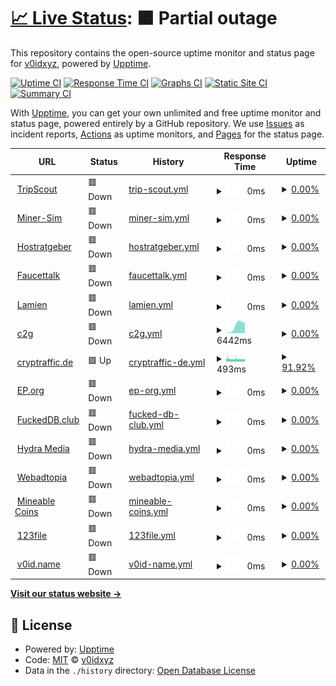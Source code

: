 # [📈 Live Status](https://v0idxyz.github.io/uptime-status): <!--live status--> **🟧 Partial outage**

This repository contains the open-source uptime monitor and status page for [v0idxyz](https://v0idxyz.github.io/uptime-status), powered by [Upptime](https://github.com/upptime/upptime).

[![Uptime CI](https://github.com/v0idxyz/uptime-status/workflows/Uptime%20CI/badge.svg)](https://github.com/v0idxyz/uptime-status/actions?query=workflow%3A%22Uptime+CI%22)
[![Response Time CI](https://github.com/v0idxyz/uptime-status/workflows/Response%20Time%20CI/badge.svg)](https://github.com/v0idxyz/uptime-status/actions?query=workflow%3A%22Response+Time+CI%22)
[![Graphs CI](https://github.com/v0idxyz/uptime-status/workflows/Graphs%20CI/badge.svg)](https://github.com/v0idxyz/uptime-status/actions?query=workflow%3A%22Graphs+CI%22)
[![Static Site CI](https://github.com/v0idxyz/uptime-status/workflows/Static%20Site%20CI/badge.svg)](https://github.com/v0idxyz/uptime-status/actions?query=workflow%3A%22Static+Site+CI%22)
[![Summary CI](https://github.com/v0idxyz/uptime-status/workflows/Summary%20CI/badge.svg)](https://github.com/v0idxyz/uptime-status/actions?query=workflow%3A%22Summary+CI%22)

With [Upptime](https://upptime.js.org), you can get your own unlimited and free uptime monitor and status page, powered entirely by a GitHub repository. We use [Issues](https://github.com/v0idxyz/uptime-status/issues) as incident reports, [Actions](https://github.com/v0idxyz/uptime-status/actions) as uptime monitors, and [Pages](https://v0idxyz.github.io/uptime-status) for the status page.

<!--start: status pages-->
<!-- This summary is generated by Upptime (https://github.com/upptime/upptime) -->
<!-- Do not edit this manually, your changes will be overwritten -->
<!-- prettier-ignore -->
| URL | Status | History | Response Time | Uptime |
| --- | ------ | ------- | ------------- | ------ |
| <img alt="" src="https://icons.duckduckgo.com/ip3/www.tripscout.at.ico" height="13"> [TripScout](https://www.tripscout.at) | 🟥 Down | [trip-scout.yml](https://github.com/v0idxyz/uptime-status/commits/HEAD/history/trip-scout.yml) | <details><summary><img alt="Response time graph" src="./graphs/trip-scout/response-time-week.png" height="20"> 0ms</summary><br><a href="https://v0idxyz.github.io/uptime-status/history/trip-scout"><img alt="Response time 876" src="https://img.shields.io/endpoint?url=https%3A%2F%2Fraw.githubusercontent.com%2Fv0idxyz%2Fuptime-status%2FHEAD%2Fapi%2Ftrip-scout%2Fresponse-time.json"></a><br><a href="https://v0idxyz.github.io/uptime-status/history/trip-scout"><img alt="24-hour response time 0" src="https://img.shields.io/endpoint?url=https%3A%2F%2Fraw.githubusercontent.com%2Fv0idxyz%2Fuptime-status%2FHEAD%2Fapi%2Ftrip-scout%2Fresponse-time-day.json"></a><br><a href="https://v0idxyz.github.io/uptime-status/history/trip-scout"><img alt="7-day response time 0" src="https://img.shields.io/endpoint?url=https%3A%2F%2Fraw.githubusercontent.com%2Fv0idxyz%2Fuptime-status%2FHEAD%2Fapi%2Ftrip-scout%2Fresponse-time-week.json"></a><br><a href="https://v0idxyz.github.io/uptime-status/history/trip-scout"><img alt="30-day response time 0" src="https://img.shields.io/endpoint?url=https%3A%2F%2Fraw.githubusercontent.com%2Fv0idxyz%2Fuptime-status%2FHEAD%2Fapi%2Ftrip-scout%2Fresponse-time-month.json"></a><br><a href="https://v0idxyz.github.io/uptime-status/history/trip-scout"><img alt="1-year response time 0" src="https://img.shields.io/endpoint?url=https%3A%2F%2Fraw.githubusercontent.com%2Fv0idxyz%2Fuptime-status%2FHEAD%2Fapi%2Ftrip-scout%2Fresponse-time-year.json"></a></details> | <details><summary><a href="https://v0idxyz.github.io/uptime-status/history/trip-scout">0.00%</a></summary><a href="https://v0idxyz.github.io/uptime-status/history/trip-scout"><img alt="All-time uptime 39.30%" src="https://img.shields.io/endpoint?url=https%3A%2F%2Fraw.githubusercontent.com%2Fv0idxyz%2Fuptime-status%2FHEAD%2Fapi%2Ftrip-scout%2Fuptime.json"></a><br><a href="https://v0idxyz.github.io/uptime-status/history/trip-scout"><img alt="24-hour uptime 0.00%" src="https://img.shields.io/endpoint?url=https%3A%2F%2Fraw.githubusercontent.com%2Fv0idxyz%2Fuptime-status%2FHEAD%2Fapi%2Ftrip-scout%2Fuptime-day.json"></a><br><a href="https://v0idxyz.github.io/uptime-status/history/trip-scout"><img alt="7-day uptime 0.00%" src="https://img.shields.io/endpoint?url=https%3A%2F%2Fraw.githubusercontent.com%2Fv0idxyz%2Fuptime-status%2FHEAD%2Fapi%2Ftrip-scout%2Fuptime-week.json"></a><br><a href="https://v0idxyz.github.io/uptime-status/history/trip-scout"><img alt="30-day uptime 0.00%" src="https://img.shields.io/endpoint?url=https%3A%2F%2Fraw.githubusercontent.com%2Fv0idxyz%2Fuptime-status%2FHEAD%2Fapi%2Ftrip-scout%2Fuptime-month.json"></a><br><a href="https://v0idxyz.github.io/uptime-status/history/trip-scout"><img alt="1-year uptime 0.00%" src="https://img.shields.io/endpoint?url=https%3A%2F%2Fraw.githubusercontent.com%2Fv0idxyz%2Fuptime-status%2FHEAD%2Fapi%2Ftrip-scout%2Fuptime-year.json"></a></details>
| <img alt="" src="https://icons.duckduckgo.com/ip3/miner-sim.com.ico" height="13"> [Miner-Sim](https://miner-sim.com) | 🟥 Down | [miner-sim.yml](https://github.com/v0idxyz/uptime-status/commits/HEAD/history/miner-sim.yml) | <details><summary><img alt="Response time graph" src="./graphs/miner-sim/response-time-week.png" height="20"> 0ms</summary><br><a href="https://v0idxyz.github.io/uptime-status/history/miner-sim"><img alt="Response time 100" src="https://img.shields.io/endpoint?url=https%3A%2F%2Fraw.githubusercontent.com%2Fv0idxyz%2Fuptime-status%2FHEAD%2Fapi%2Fminer-sim%2Fresponse-time.json"></a><br><a href="https://v0idxyz.github.io/uptime-status/history/miner-sim"><img alt="24-hour response time 0" src="https://img.shields.io/endpoint?url=https%3A%2F%2Fraw.githubusercontent.com%2Fv0idxyz%2Fuptime-status%2FHEAD%2Fapi%2Fminer-sim%2Fresponse-time-day.json"></a><br><a href="https://v0idxyz.github.io/uptime-status/history/miner-sim"><img alt="7-day response time 0" src="https://img.shields.io/endpoint?url=https%3A%2F%2Fraw.githubusercontent.com%2Fv0idxyz%2Fuptime-status%2FHEAD%2Fapi%2Fminer-sim%2Fresponse-time-week.json"></a><br><a href="https://v0idxyz.github.io/uptime-status/history/miner-sim"><img alt="30-day response time 0" src="https://img.shields.io/endpoint?url=https%3A%2F%2Fraw.githubusercontent.com%2Fv0idxyz%2Fuptime-status%2FHEAD%2Fapi%2Fminer-sim%2Fresponse-time-month.json"></a><br><a href="https://v0idxyz.github.io/uptime-status/history/miner-sim"><img alt="1-year response time 105" src="https://img.shields.io/endpoint?url=https%3A%2F%2Fraw.githubusercontent.com%2Fv0idxyz%2Fuptime-status%2FHEAD%2Fapi%2Fminer-sim%2Fresponse-time-year.json"></a></details> | <details><summary><a href="https://v0idxyz.github.io/uptime-status/history/miner-sim">0.00%</a></summary><a href="https://v0idxyz.github.io/uptime-status/history/miner-sim"><img alt="All-time uptime 19.45%" src="https://img.shields.io/endpoint?url=https%3A%2F%2Fraw.githubusercontent.com%2Fv0idxyz%2Fuptime-status%2FHEAD%2Fapi%2Fminer-sim%2Fuptime.json"></a><br><a href="https://v0idxyz.github.io/uptime-status/history/miner-sim"><img alt="24-hour uptime 0.00%" src="https://img.shields.io/endpoint?url=https%3A%2F%2Fraw.githubusercontent.com%2Fv0idxyz%2Fuptime-status%2FHEAD%2Fapi%2Fminer-sim%2Fuptime-day.json"></a><br><a href="https://v0idxyz.github.io/uptime-status/history/miner-sim"><img alt="7-day uptime 0.00%" src="https://img.shields.io/endpoint?url=https%3A%2F%2Fraw.githubusercontent.com%2Fv0idxyz%2Fuptime-status%2FHEAD%2Fapi%2Fminer-sim%2Fuptime-week.json"></a><br><a href="https://v0idxyz.github.io/uptime-status/history/miner-sim"><img alt="30-day uptime 0.00%" src="https://img.shields.io/endpoint?url=https%3A%2F%2Fraw.githubusercontent.com%2Fv0idxyz%2Fuptime-status%2FHEAD%2Fapi%2Fminer-sim%2Fuptime-month.json"></a><br><a href="https://v0idxyz.github.io/uptime-status/history/miner-sim"><img alt="1-year uptime 0.00%" src="https://img.shields.io/endpoint?url=https%3A%2F%2Fraw.githubusercontent.com%2Fv0idxyz%2Fuptime-status%2FHEAD%2Fapi%2Fminer-sim%2Fuptime-year.json"></a></details>
| <img alt="" src="https://icons.duckduckgo.com/ip3/hostratgeber.de.ico" height="13"> [Hostratgeber](https://hostratgeber.de) | 🟥 Down | [hostratgeber.yml](https://github.com/v0idxyz/uptime-status/commits/HEAD/history/hostratgeber.yml) | <details><summary><img alt="Response time graph" src="./graphs/hostratgeber/response-time-week.png" height="20"> 0ms</summary><br><a href="https://v0idxyz.github.io/uptime-status/history/hostratgeber"><img alt="Response time 951" src="https://img.shields.io/endpoint?url=https%3A%2F%2Fraw.githubusercontent.com%2Fv0idxyz%2Fuptime-status%2FHEAD%2Fapi%2Fhostratgeber%2Fresponse-time.json"></a><br><a href="https://v0idxyz.github.io/uptime-status/history/hostratgeber"><img alt="24-hour response time 0" src="https://img.shields.io/endpoint?url=https%3A%2F%2Fraw.githubusercontent.com%2Fv0idxyz%2Fuptime-status%2FHEAD%2Fapi%2Fhostratgeber%2Fresponse-time-day.json"></a><br><a href="https://v0idxyz.github.io/uptime-status/history/hostratgeber"><img alt="7-day response time 0" src="https://img.shields.io/endpoint?url=https%3A%2F%2Fraw.githubusercontent.com%2Fv0idxyz%2Fuptime-status%2FHEAD%2Fapi%2Fhostratgeber%2Fresponse-time-week.json"></a><br><a href="https://v0idxyz.github.io/uptime-status/history/hostratgeber"><img alt="30-day response time 715" src="https://img.shields.io/endpoint?url=https%3A%2F%2Fraw.githubusercontent.com%2Fv0idxyz%2Fuptime-status%2FHEAD%2Fapi%2Fhostratgeber%2Fresponse-time-month.json"></a><br><a href="https://v0idxyz.github.io/uptime-status/history/hostratgeber"><img alt="1-year response time 911" src="https://img.shields.io/endpoint?url=https%3A%2F%2Fraw.githubusercontent.com%2Fv0idxyz%2Fuptime-status%2FHEAD%2Fapi%2Fhostratgeber%2Fresponse-time-year.json"></a></details> | <details><summary><a href="https://v0idxyz.github.io/uptime-status/history/hostratgeber">0.00%</a></summary><a href="https://v0idxyz.github.io/uptime-status/history/hostratgeber"><img alt="All-time uptime 93.11%" src="https://img.shields.io/endpoint?url=https%3A%2F%2Fraw.githubusercontent.com%2Fv0idxyz%2Fuptime-status%2FHEAD%2Fapi%2Fhostratgeber%2Fuptime.json"></a><br><a href="https://v0idxyz.github.io/uptime-status/history/hostratgeber"><img alt="24-hour uptime 0.00%" src="https://img.shields.io/endpoint?url=https%3A%2F%2Fraw.githubusercontent.com%2Fv0idxyz%2Fuptime-status%2FHEAD%2Fapi%2Fhostratgeber%2Fuptime-day.json"></a><br><a href="https://v0idxyz.github.io/uptime-status/history/hostratgeber"><img alt="7-day uptime 0.00%" src="https://img.shields.io/endpoint?url=https%3A%2F%2Fraw.githubusercontent.com%2Fv0idxyz%2Fuptime-status%2FHEAD%2Fapi%2Fhostratgeber%2Fuptime-week.json"></a><br><a href="https://v0idxyz.github.io/uptime-status/history/hostratgeber"><img alt="30-day uptime 57.35%" src="https://img.shields.io/endpoint?url=https%3A%2F%2Fraw.githubusercontent.com%2Fv0idxyz%2Fuptime-status%2FHEAD%2Fapi%2Fhostratgeber%2Fuptime-month.json"></a><br><a href="https://v0idxyz.github.io/uptime-status/history/hostratgeber"><img alt="1-year uptime 93.31%" src="https://img.shields.io/endpoint?url=https%3A%2F%2Fraw.githubusercontent.com%2Fv0idxyz%2Fuptime-status%2FHEAD%2Fapi%2Fhostratgeber%2Fuptime-year.json"></a></details>
| <img alt="" src="https://icons.duckduckgo.com/ip3/www.faucettalk.com.ico" height="13"> [Faucettalk](https://www.faucettalk.com/) | 🟥 Down | [faucettalk.yml](https://github.com/v0idxyz/uptime-status/commits/HEAD/history/faucettalk.yml) | <details><summary><img alt="Response time graph" src="./graphs/faucettalk/response-time-week.png" height="20"> 0ms</summary><br><a href="https://v0idxyz.github.io/uptime-status/history/faucettalk"><img alt="Response time 2671" src="https://img.shields.io/endpoint?url=https%3A%2F%2Fraw.githubusercontent.com%2Fv0idxyz%2Fuptime-status%2FHEAD%2Fapi%2Ffaucettalk%2Fresponse-time.json"></a><br><a href="https://v0idxyz.github.io/uptime-status/history/faucettalk"><img alt="24-hour response time 0" src="https://img.shields.io/endpoint?url=https%3A%2F%2Fraw.githubusercontent.com%2Fv0idxyz%2Fuptime-status%2FHEAD%2Fapi%2Ffaucettalk%2Fresponse-time-day.json"></a><br><a href="https://v0idxyz.github.io/uptime-status/history/faucettalk"><img alt="7-day response time 0" src="https://img.shields.io/endpoint?url=https%3A%2F%2Fraw.githubusercontent.com%2Fv0idxyz%2Fuptime-status%2FHEAD%2Fapi%2Ffaucettalk%2Fresponse-time-week.json"></a><br><a href="https://v0idxyz.github.io/uptime-status/history/faucettalk"><img alt="30-day response time 0" src="https://img.shields.io/endpoint?url=https%3A%2F%2Fraw.githubusercontent.com%2Fv0idxyz%2Fuptime-status%2FHEAD%2Fapi%2Ffaucettalk%2Fresponse-time-month.json"></a><br><a href="https://v0idxyz.github.io/uptime-status/history/faucettalk"><img alt="1-year response time 0" src="https://img.shields.io/endpoint?url=https%3A%2F%2Fraw.githubusercontent.com%2Fv0idxyz%2Fuptime-status%2FHEAD%2Fapi%2Ffaucettalk%2Fresponse-time-year.json"></a></details> | <details><summary><a href="https://v0idxyz.github.io/uptime-status/history/faucettalk">0.00%</a></summary><a href="https://v0idxyz.github.io/uptime-status/history/faucettalk"><img alt="All-time uptime 36.57%" src="https://img.shields.io/endpoint?url=https%3A%2F%2Fraw.githubusercontent.com%2Fv0idxyz%2Fuptime-status%2FHEAD%2Fapi%2Ffaucettalk%2Fuptime.json"></a><br><a href="https://v0idxyz.github.io/uptime-status/history/faucettalk"><img alt="24-hour uptime 0.00%" src="https://img.shields.io/endpoint?url=https%3A%2F%2Fraw.githubusercontent.com%2Fv0idxyz%2Fuptime-status%2FHEAD%2Fapi%2Ffaucettalk%2Fuptime-day.json"></a><br><a href="https://v0idxyz.github.io/uptime-status/history/faucettalk"><img alt="7-day uptime 0.00%" src="https://img.shields.io/endpoint?url=https%3A%2F%2Fraw.githubusercontent.com%2Fv0idxyz%2Fuptime-status%2FHEAD%2Fapi%2Ffaucettalk%2Fuptime-week.json"></a><br><a href="https://v0idxyz.github.io/uptime-status/history/faucettalk"><img alt="30-day uptime 0.00%" src="https://img.shields.io/endpoint?url=https%3A%2F%2Fraw.githubusercontent.com%2Fv0idxyz%2Fuptime-status%2FHEAD%2Fapi%2Ffaucettalk%2Fuptime-month.json"></a><br><a href="https://v0idxyz.github.io/uptime-status/history/faucettalk"><img alt="1-year uptime 0.00%" src="https://img.shields.io/endpoint?url=https%3A%2F%2Fraw.githubusercontent.com%2Fv0idxyz%2Fuptime-status%2FHEAD%2Fapi%2Ffaucettalk%2Fuptime-year.json"></a></details>
| <img alt="" src="https://icons.duckduckgo.com/ip3/lamien.at.ico" height="13"> [Lamien](https://lamien.at) | 🟥 Down | [lamien.yml](https://github.com/v0idxyz/uptime-status/commits/HEAD/history/lamien.yml) | <details><summary><img alt="Response time graph" src="./graphs/lamien/response-time-week.png" height="20"> 0ms</summary><br><a href="https://v0idxyz.github.io/uptime-status/history/lamien"><img alt="Response time 0" src="https://img.shields.io/endpoint?url=https%3A%2F%2Fraw.githubusercontent.com%2Fv0idxyz%2Fuptime-status%2FHEAD%2Fapi%2Flamien%2Fresponse-time.json"></a><br><a href="https://v0idxyz.github.io/uptime-status/history/lamien"><img alt="24-hour response time 0" src="https://img.shields.io/endpoint?url=https%3A%2F%2Fraw.githubusercontent.com%2Fv0idxyz%2Fuptime-status%2FHEAD%2Fapi%2Flamien%2Fresponse-time-day.json"></a><br><a href="https://v0idxyz.github.io/uptime-status/history/lamien"><img alt="7-day response time 0" src="https://img.shields.io/endpoint?url=https%3A%2F%2Fraw.githubusercontent.com%2Fv0idxyz%2Fuptime-status%2FHEAD%2Fapi%2Flamien%2Fresponse-time-week.json"></a><br><a href="https://v0idxyz.github.io/uptime-status/history/lamien"><img alt="30-day response time 0" src="https://img.shields.io/endpoint?url=https%3A%2F%2Fraw.githubusercontent.com%2Fv0idxyz%2Fuptime-status%2FHEAD%2Fapi%2Flamien%2Fresponse-time-month.json"></a><br><a href="https://v0idxyz.github.io/uptime-status/history/lamien"><img alt="1-year response time 0" src="https://img.shields.io/endpoint?url=https%3A%2F%2Fraw.githubusercontent.com%2Fv0idxyz%2Fuptime-status%2FHEAD%2Fapi%2Flamien%2Fresponse-time-year.json"></a></details> | <details><summary><a href="https://v0idxyz.github.io/uptime-status/history/lamien">0.00%</a></summary><a href="https://v0idxyz.github.io/uptime-status/history/lamien"><img alt="All-time uptime 4.76%" src="https://img.shields.io/endpoint?url=https%3A%2F%2Fraw.githubusercontent.com%2Fv0idxyz%2Fuptime-status%2FHEAD%2Fapi%2Flamien%2Fuptime.json"></a><br><a href="https://v0idxyz.github.io/uptime-status/history/lamien"><img alt="24-hour uptime 0.00%" src="https://img.shields.io/endpoint?url=https%3A%2F%2Fraw.githubusercontent.com%2Fv0idxyz%2Fuptime-status%2FHEAD%2Fapi%2Flamien%2Fuptime-day.json"></a><br><a href="https://v0idxyz.github.io/uptime-status/history/lamien"><img alt="7-day uptime 0.00%" src="https://img.shields.io/endpoint?url=https%3A%2F%2Fraw.githubusercontent.com%2Fv0idxyz%2Fuptime-status%2FHEAD%2Fapi%2Flamien%2Fuptime-week.json"></a><br><a href="https://v0idxyz.github.io/uptime-status/history/lamien"><img alt="30-day uptime 0.00%" src="https://img.shields.io/endpoint?url=https%3A%2F%2Fraw.githubusercontent.com%2Fv0idxyz%2Fuptime-status%2FHEAD%2Fapi%2Flamien%2Fuptime-month.json"></a><br><a href="https://v0idxyz.github.io/uptime-status/history/lamien"><img alt="1-year uptime 0.00%" src="https://img.shields.io/endpoint?url=https%3A%2F%2Fraw.githubusercontent.com%2Fv0idxyz%2Fuptime-status%2FHEAD%2Fapi%2Flamien%2Fuptime-year.json"></a></details>
| <img alt="" src="https://icons.duckduckgo.com/ip3/c2g.at.ico" height="13"> [c2g](https://c2g.at/) | 🟥 Down | [c2g.yml](https://github.com/v0idxyz/uptime-status/commits/HEAD/history/c2g.yml) | <details><summary><img alt="Response time graph" src="./graphs/c2g/response-time-week.png" height="20"> 6442ms</summary><br><a href="https://v0idxyz.github.io/uptime-status/history/c2g"><img alt="Response time 688" src="https://img.shields.io/endpoint?url=https%3A%2F%2Fraw.githubusercontent.com%2Fv0idxyz%2Fuptime-status%2FHEAD%2Fapi%2Fc2g%2Fresponse-time.json"></a><br><a href="https://v0idxyz.github.io/uptime-status/history/c2g"><img alt="24-hour response time 0" src="https://img.shields.io/endpoint?url=https%3A%2F%2Fraw.githubusercontent.com%2Fv0idxyz%2Fuptime-status%2FHEAD%2Fapi%2Fc2g%2Fresponse-time-day.json"></a><br><a href="https://v0idxyz.github.io/uptime-status/history/c2g"><img alt="7-day response time 6442" src="https://img.shields.io/endpoint?url=https%3A%2F%2Fraw.githubusercontent.com%2Fv0idxyz%2Fuptime-status%2FHEAD%2Fapi%2Fc2g%2Fresponse-time-week.json"></a><br><a href="https://v0idxyz.github.io/uptime-status/history/c2g"><img alt="30-day response time 3244" src="https://img.shields.io/endpoint?url=https%3A%2F%2Fraw.githubusercontent.com%2Fv0idxyz%2Fuptime-status%2FHEAD%2Fapi%2Fc2g%2Fresponse-time-month.json"></a><br><a href="https://v0idxyz.github.io/uptime-status/history/c2g"><img alt="1-year response time 721" src="https://img.shields.io/endpoint?url=https%3A%2F%2Fraw.githubusercontent.com%2Fv0idxyz%2Fuptime-status%2FHEAD%2Fapi%2Fc2g%2Fresponse-time-year.json"></a></details> | <details><summary><a href="https://v0idxyz.github.io/uptime-status/history/c2g">0.00%</a></summary><a href="https://v0idxyz.github.io/uptime-status/history/c2g"><img alt="All-time uptime 83.69%" src="https://img.shields.io/endpoint?url=https%3A%2F%2Fraw.githubusercontent.com%2Fv0idxyz%2Fuptime-status%2FHEAD%2Fapi%2Fc2g%2Fuptime.json"></a><br><a href="https://v0idxyz.github.io/uptime-status/history/c2g"><img alt="24-hour uptime 0.00%" src="https://img.shields.io/endpoint?url=https%3A%2F%2Fraw.githubusercontent.com%2Fv0idxyz%2Fuptime-status%2FHEAD%2Fapi%2Fc2g%2Fuptime-day.json"></a><br><a href="https://v0idxyz.github.io/uptime-status/history/c2g"><img alt="7-day uptime 0.00%" src="https://img.shields.io/endpoint?url=https%3A%2F%2Fraw.githubusercontent.com%2Fv0idxyz%2Fuptime-status%2FHEAD%2Fapi%2Fc2g%2Fuptime-week.json"></a><br><a href="https://v0idxyz.github.io/uptime-status/history/c2g"><img alt="30-day uptime 57.35%" src="https://img.shields.io/endpoint?url=https%3A%2F%2Fraw.githubusercontent.com%2Fv0idxyz%2Fuptime-status%2FHEAD%2Fapi%2Fc2g%2Fuptime-month.json"></a><br><a href="https://v0idxyz.github.io/uptime-status/history/c2g"><img alt="1-year uptime 66.15%" src="https://img.shields.io/endpoint?url=https%3A%2F%2Fraw.githubusercontent.com%2Fv0idxyz%2Fuptime-status%2FHEAD%2Fapi%2Fc2g%2Fuptime-year.json"></a></details>
| <img alt="" src="https://icons.duckduckgo.com/ip3/cryptraffic.de.ico" height="13"> [cryptraffic.de](https://cryptraffic.de/) | 🟩 Up | [cryptraffic-de.yml](https://github.com/v0idxyz/uptime-status/commits/HEAD/history/cryptraffic-de.yml) | <details><summary><img alt="Response time graph" src="./graphs/cryptraffic-de/response-time-week.png" height="20"> 493ms</summary><br><a href="https://v0idxyz.github.io/uptime-status/history/cryptraffic-de"><img alt="Response time 684" src="https://img.shields.io/endpoint?url=https%3A%2F%2Fraw.githubusercontent.com%2Fv0idxyz%2Fuptime-status%2FHEAD%2Fapi%2Fcryptraffic-de%2Fresponse-time.json"></a><br><a href="https://v0idxyz.github.io/uptime-status/history/cryptraffic-de"><img alt="24-hour response time 480" src="https://img.shields.io/endpoint?url=https%3A%2F%2Fraw.githubusercontent.com%2Fv0idxyz%2Fuptime-status%2FHEAD%2Fapi%2Fcryptraffic-de%2Fresponse-time-day.json"></a><br><a href="https://v0idxyz.github.io/uptime-status/history/cryptraffic-de"><img alt="7-day response time 493" src="https://img.shields.io/endpoint?url=https%3A%2F%2Fraw.githubusercontent.com%2Fv0idxyz%2Fuptime-status%2FHEAD%2Fapi%2Fcryptraffic-de%2Fresponse-time-week.json"></a><br><a href="https://v0idxyz.github.io/uptime-status/history/cryptraffic-de"><img alt="30-day response time 495" src="https://img.shields.io/endpoint?url=https%3A%2F%2Fraw.githubusercontent.com%2Fv0idxyz%2Fuptime-status%2FHEAD%2Fapi%2Fcryptraffic-de%2Fresponse-time-month.json"></a><br><a href="https://v0idxyz.github.io/uptime-status/history/cryptraffic-de"><img alt="1-year response time 642" src="https://img.shields.io/endpoint?url=https%3A%2F%2Fraw.githubusercontent.com%2Fv0idxyz%2Fuptime-status%2FHEAD%2Fapi%2Fcryptraffic-de%2Fresponse-time-year.json"></a></details> | <details><summary><a href="https://v0idxyz.github.io/uptime-status/history/cryptraffic-de">91.92%</a></summary><a href="https://v0idxyz.github.io/uptime-status/history/cryptraffic-de"><img alt="All-time uptime 81.83%" src="https://img.shields.io/endpoint?url=https%3A%2F%2Fraw.githubusercontent.com%2Fv0idxyz%2Fuptime-status%2FHEAD%2Fapi%2Fcryptraffic-de%2Fuptime.json"></a><br><a href="https://v0idxyz.github.io/uptime-status/history/cryptraffic-de"><img alt="24-hour uptime 95.63%" src="https://img.shields.io/endpoint?url=https%3A%2F%2Fraw.githubusercontent.com%2Fv0idxyz%2Fuptime-status%2FHEAD%2Fapi%2Fcryptraffic-de%2Fuptime-day.json"></a><br><a href="https://v0idxyz.github.io/uptime-status/history/cryptraffic-de"><img alt="7-day uptime 91.92%" src="https://img.shields.io/endpoint?url=https%3A%2F%2Fraw.githubusercontent.com%2Fv0idxyz%2Fuptime-status%2FHEAD%2Fapi%2Fcryptraffic-de%2Fuptime-week.json"></a><br><a href="https://v0idxyz.github.io/uptime-status/history/cryptraffic-de"><img alt="30-day uptime 63.88%" src="https://img.shields.io/endpoint?url=https%3A%2F%2Fraw.githubusercontent.com%2Fv0idxyz%2Fuptime-status%2FHEAD%2Fapi%2Fcryptraffic-de%2Fuptime-month.json"></a><br><a href="https://v0idxyz.github.io/uptime-status/history/cryptraffic-de"><img alt="1-year uptime 61.71%" src="https://img.shields.io/endpoint?url=https%3A%2F%2Fraw.githubusercontent.com%2Fv0idxyz%2Fuptime-status%2FHEAD%2Fapi%2Fcryptraffic-de%2Fuptime-year.json"></a></details>
| <img alt="" src="https://icons.duckduckgo.com/ip3/encyclopedia-piratica.org.ico" height="13"> [EP.org](https://encyclopedia-piratica.org/) | 🟥 Down | [ep-org.yml](https://github.com/v0idxyz/uptime-status/commits/HEAD/history/ep-org.yml) | <details><summary><img alt="Response time graph" src="./graphs/ep-org/response-time-week.png" height="20"> 0ms</summary><br><a href="https://v0idxyz.github.io/uptime-status/history/ep-org"><img alt="Response time 663" src="https://img.shields.io/endpoint?url=https%3A%2F%2Fraw.githubusercontent.com%2Fv0idxyz%2Fuptime-status%2FHEAD%2Fapi%2Fep-org%2Fresponse-time.json"></a><br><a href="https://v0idxyz.github.io/uptime-status/history/ep-org"><img alt="24-hour response time 0" src="https://img.shields.io/endpoint?url=https%3A%2F%2Fraw.githubusercontent.com%2Fv0idxyz%2Fuptime-status%2FHEAD%2Fapi%2Fep-org%2Fresponse-time-day.json"></a><br><a href="https://v0idxyz.github.io/uptime-status/history/ep-org"><img alt="7-day response time 0" src="https://img.shields.io/endpoint?url=https%3A%2F%2Fraw.githubusercontent.com%2Fv0idxyz%2Fuptime-status%2FHEAD%2Fapi%2Fep-org%2Fresponse-time-week.json"></a><br><a href="https://v0idxyz.github.io/uptime-status/history/ep-org"><img alt="30-day response time 0" src="https://img.shields.io/endpoint?url=https%3A%2F%2Fraw.githubusercontent.com%2Fv0idxyz%2Fuptime-status%2FHEAD%2Fapi%2Fep-org%2Fresponse-time-month.json"></a><br><a href="https://v0idxyz.github.io/uptime-status/history/ep-org"><img alt="1-year response time 663" src="https://img.shields.io/endpoint?url=https%3A%2F%2Fraw.githubusercontent.com%2Fv0idxyz%2Fuptime-status%2FHEAD%2Fapi%2Fep-org%2Fresponse-time-year.json"></a></details> | <details><summary><a href="https://v0idxyz.github.io/uptime-status/history/ep-org">0.00%</a></summary><a href="https://v0idxyz.github.io/uptime-status/history/ep-org"><img alt="All-time uptime 7.34%" src="https://img.shields.io/endpoint?url=https%3A%2F%2Fraw.githubusercontent.com%2Fv0idxyz%2Fuptime-status%2FHEAD%2Fapi%2Fep-org%2Fuptime.json"></a><br><a href="https://v0idxyz.github.io/uptime-status/history/ep-org"><img alt="24-hour uptime 0.00%" src="https://img.shields.io/endpoint?url=https%3A%2F%2Fraw.githubusercontent.com%2Fv0idxyz%2Fuptime-status%2FHEAD%2Fapi%2Fep-org%2Fuptime-day.json"></a><br><a href="https://v0idxyz.github.io/uptime-status/history/ep-org"><img alt="7-day uptime 0.00%" src="https://img.shields.io/endpoint?url=https%3A%2F%2Fraw.githubusercontent.com%2Fv0idxyz%2Fuptime-status%2FHEAD%2Fapi%2Fep-org%2Fuptime-week.json"></a><br><a href="https://v0idxyz.github.io/uptime-status/history/ep-org"><img alt="30-day uptime 0.00%" src="https://img.shields.io/endpoint?url=https%3A%2F%2Fraw.githubusercontent.com%2Fv0idxyz%2Fuptime-status%2FHEAD%2Fapi%2Fep-org%2Fuptime-month.json"></a><br><a href="https://v0idxyz.github.io/uptime-status/history/ep-org"><img alt="1-year uptime 11.07%" src="https://img.shields.io/endpoint?url=https%3A%2F%2Fraw.githubusercontent.com%2Fv0idxyz%2Fuptime-status%2FHEAD%2Fapi%2Fep-org%2Fuptime-year.json"></a></details>
| <img alt="" src="https://icons.duckduckgo.com/ip3/fuckeddb.club.ico" height="13"> [FuckedDB.club](https://fuckeddb.club/) | 🟥 Down | [fucked-db-club.yml](https://github.com/v0idxyz/uptime-status/commits/HEAD/history/fucked-db-club.yml) | <details><summary><img alt="Response time graph" src="./graphs/fucked-db-club/response-time-week.png" height="20"> 0ms</summary><br><a href="https://v0idxyz.github.io/uptime-status/history/fucked-db-club"><img alt="Response time 1011" src="https://img.shields.io/endpoint?url=https%3A%2F%2Fraw.githubusercontent.com%2Fv0idxyz%2Fuptime-status%2FHEAD%2Fapi%2Ffucked-db-club%2Fresponse-time.json"></a><br><a href="https://v0idxyz.github.io/uptime-status/history/fucked-db-club"><img alt="24-hour response time 0" src="https://img.shields.io/endpoint?url=https%3A%2F%2Fraw.githubusercontent.com%2Fv0idxyz%2Fuptime-status%2FHEAD%2Fapi%2Ffucked-db-club%2Fresponse-time-day.json"></a><br><a href="https://v0idxyz.github.io/uptime-status/history/fucked-db-club"><img alt="7-day response time 0" src="https://img.shields.io/endpoint?url=https%3A%2F%2Fraw.githubusercontent.com%2Fv0idxyz%2Fuptime-status%2FHEAD%2Fapi%2Ffucked-db-club%2Fresponse-time-week.json"></a><br><a href="https://v0idxyz.github.io/uptime-status/history/fucked-db-club"><img alt="30-day response time 0" src="https://img.shields.io/endpoint?url=https%3A%2F%2Fraw.githubusercontent.com%2Fv0idxyz%2Fuptime-status%2FHEAD%2Fapi%2Ffucked-db-club%2Fresponse-time-month.json"></a><br><a href="https://v0idxyz.github.io/uptime-status/history/fucked-db-club"><img alt="1-year response time 0" src="https://img.shields.io/endpoint?url=https%3A%2F%2Fraw.githubusercontent.com%2Fv0idxyz%2Fuptime-status%2FHEAD%2Fapi%2Ffucked-db-club%2Fresponse-time-year.json"></a></details> | <details><summary><a href="https://v0idxyz.github.io/uptime-status/history/fucked-db-club">0.00%</a></summary><a href="https://v0idxyz.github.io/uptime-status/history/fucked-db-club"><img alt="All-time uptime 35.00%" src="https://img.shields.io/endpoint?url=https%3A%2F%2Fraw.githubusercontent.com%2Fv0idxyz%2Fuptime-status%2FHEAD%2Fapi%2Ffucked-db-club%2Fuptime.json"></a><br><a href="https://v0idxyz.github.io/uptime-status/history/fucked-db-club"><img alt="24-hour uptime 0.00%" src="https://img.shields.io/endpoint?url=https%3A%2F%2Fraw.githubusercontent.com%2Fv0idxyz%2Fuptime-status%2FHEAD%2Fapi%2Ffucked-db-club%2Fuptime-day.json"></a><br><a href="https://v0idxyz.github.io/uptime-status/history/fucked-db-club"><img alt="7-day uptime 0.00%" src="https://img.shields.io/endpoint?url=https%3A%2F%2Fraw.githubusercontent.com%2Fv0idxyz%2Fuptime-status%2FHEAD%2Fapi%2Ffucked-db-club%2Fuptime-week.json"></a><br><a href="https://v0idxyz.github.io/uptime-status/history/fucked-db-club"><img alt="30-day uptime 0.00%" src="https://img.shields.io/endpoint?url=https%3A%2F%2Fraw.githubusercontent.com%2Fv0idxyz%2Fuptime-status%2FHEAD%2Fapi%2Ffucked-db-club%2Fuptime-month.json"></a><br><a href="https://v0idxyz.github.io/uptime-status/history/fucked-db-club"><img alt="1-year uptime 0.00%" src="https://img.shields.io/endpoint?url=https%3A%2F%2Fraw.githubusercontent.com%2Fv0idxyz%2Fuptime-status%2FHEAD%2Fapi%2Ffucked-db-club%2Fuptime-year.json"></a></details>
| <img alt="" src="https://icons.duckduckgo.com/ip3/hydra-media.eu.ico" height="13"> [Hydra Media](https://hydra-media.eu) | 🟥 Down | [hydra-media.yml](https://github.com/v0idxyz/uptime-status/commits/HEAD/history/hydra-media.yml) | <details><summary><img alt="Response time graph" src="./graphs/hydra-media/response-time-week.png" height="20"> 0ms</summary><br><a href="https://v0idxyz.github.io/uptime-status/history/hydra-media"><img alt="Response time 696" src="https://img.shields.io/endpoint?url=https%3A%2F%2Fraw.githubusercontent.com%2Fv0idxyz%2Fuptime-status%2FHEAD%2Fapi%2Fhydra-media%2Fresponse-time.json"></a><br><a href="https://v0idxyz.github.io/uptime-status/history/hydra-media"><img alt="24-hour response time 0" src="https://img.shields.io/endpoint?url=https%3A%2F%2Fraw.githubusercontent.com%2Fv0idxyz%2Fuptime-status%2FHEAD%2Fapi%2Fhydra-media%2Fresponse-time-day.json"></a><br><a href="https://v0idxyz.github.io/uptime-status/history/hydra-media"><img alt="7-day response time 0" src="https://img.shields.io/endpoint?url=https%3A%2F%2Fraw.githubusercontent.com%2Fv0idxyz%2Fuptime-status%2FHEAD%2Fapi%2Fhydra-media%2Fresponse-time-week.json"></a><br><a href="https://v0idxyz.github.io/uptime-status/history/hydra-media"><img alt="30-day response time 0" src="https://img.shields.io/endpoint?url=https%3A%2F%2Fraw.githubusercontent.com%2Fv0idxyz%2Fuptime-status%2FHEAD%2Fapi%2Fhydra-media%2Fresponse-time-month.json"></a><br><a href="https://v0idxyz.github.io/uptime-status/history/hydra-media"><img alt="1-year response time 0" src="https://img.shields.io/endpoint?url=https%3A%2F%2Fraw.githubusercontent.com%2Fv0idxyz%2Fuptime-status%2FHEAD%2Fapi%2Fhydra-media%2Fresponse-time-year.json"></a></details> | <details><summary><a href="https://v0idxyz.github.io/uptime-status/history/hydra-media">0.00%</a></summary><a href="https://v0idxyz.github.io/uptime-status/history/hydra-media"><img alt="All-time uptime 51.77%" src="https://img.shields.io/endpoint?url=https%3A%2F%2Fraw.githubusercontent.com%2Fv0idxyz%2Fuptime-status%2FHEAD%2Fapi%2Fhydra-media%2Fuptime.json"></a><br><a href="https://v0idxyz.github.io/uptime-status/history/hydra-media"><img alt="24-hour uptime 0.00%" src="https://img.shields.io/endpoint?url=https%3A%2F%2Fraw.githubusercontent.com%2Fv0idxyz%2Fuptime-status%2FHEAD%2Fapi%2Fhydra-media%2Fuptime-day.json"></a><br><a href="https://v0idxyz.github.io/uptime-status/history/hydra-media"><img alt="7-day uptime 0.00%" src="https://img.shields.io/endpoint?url=https%3A%2F%2Fraw.githubusercontent.com%2Fv0idxyz%2Fuptime-status%2FHEAD%2Fapi%2Fhydra-media%2Fuptime-week.json"></a><br><a href="https://v0idxyz.github.io/uptime-status/history/hydra-media"><img alt="30-day uptime 0.00%" src="https://img.shields.io/endpoint?url=https%3A%2F%2Fraw.githubusercontent.com%2Fv0idxyz%2Fuptime-status%2FHEAD%2Fapi%2Fhydra-media%2Fuptime-month.json"></a><br><a href="https://v0idxyz.github.io/uptime-status/history/hydra-media"><img alt="1-year uptime 0.00%" src="https://img.shields.io/endpoint?url=https%3A%2F%2Fraw.githubusercontent.com%2Fv0idxyz%2Fuptime-status%2FHEAD%2Fapi%2Fhydra-media%2Fuptime-year.json"></a></details>
| <img alt="" src="https://icons.duckduckgo.com/ip3/webadtopia.com.ico" height="13"> [Webadtopia](https://webadtopia.com/) | 🟥 Down | [webadtopia.yml](https://github.com/v0idxyz/uptime-status/commits/HEAD/history/webadtopia.yml) | <details><summary><img alt="Response time graph" src="./graphs/webadtopia/response-time-week.png" height="20"> 0ms</summary><br><a href="https://v0idxyz.github.io/uptime-status/history/webadtopia"><img alt="Response time 0" src="https://img.shields.io/endpoint?url=https%3A%2F%2Fraw.githubusercontent.com%2Fv0idxyz%2Fuptime-status%2FHEAD%2Fapi%2Fwebadtopia%2Fresponse-time.json"></a><br><a href="https://v0idxyz.github.io/uptime-status/history/webadtopia"><img alt="24-hour response time 0" src="https://img.shields.io/endpoint?url=https%3A%2F%2Fraw.githubusercontent.com%2Fv0idxyz%2Fuptime-status%2FHEAD%2Fapi%2Fwebadtopia%2Fresponse-time-day.json"></a><br><a href="https://v0idxyz.github.io/uptime-status/history/webadtopia"><img alt="7-day response time 0" src="https://img.shields.io/endpoint?url=https%3A%2F%2Fraw.githubusercontent.com%2Fv0idxyz%2Fuptime-status%2FHEAD%2Fapi%2Fwebadtopia%2Fresponse-time-week.json"></a><br><a href="https://v0idxyz.github.io/uptime-status/history/webadtopia"><img alt="30-day response time 0" src="https://img.shields.io/endpoint?url=https%3A%2F%2Fraw.githubusercontent.com%2Fv0idxyz%2Fuptime-status%2FHEAD%2Fapi%2Fwebadtopia%2Fresponse-time-month.json"></a><br><a href="https://v0idxyz.github.io/uptime-status/history/webadtopia"><img alt="1-year response time 0" src="https://img.shields.io/endpoint?url=https%3A%2F%2Fraw.githubusercontent.com%2Fv0idxyz%2Fuptime-status%2FHEAD%2Fapi%2Fwebadtopia%2Fresponse-time-year.json"></a></details> | <details><summary><a href="https://v0idxyz.github.io/uptime-status/history/webadtopia">0.00%</a></summary><a href="https://v0idxyz.github.io/uptime-status/history/webadtopia"><img alt="All-time uptime 12.87%" src="https://img.shields.io/endpoint?url=https%3A%2F%2Fraw.githubusercontent.com%2Fv0idxyz%2Fuptime-status%2FHEAD%2Fapi%2Fwebadtopia%2Fuptime.json"></a><br><a href="https://v0idxyz.github.io/uptime-status/history/webadtopia"><img alt="24-hour uptime 0.00%" src="https://img.shields.io/endpoint?url=https%3A%2F%2Fraw.githubusercontent.com%2Fv0idxyz%2Fuptime-status%2FHEAD%2Fapi%2Fwebadtopia%2Fuptime-day.json"></a><br><a href="https://v0idxyz.github.io/uptime-status/history/webadtopia"><img alt="7-day uptime 0.00%" src="https://img.shields.io/endpoint?url=https%3A%2F%2Fraw.githubusercontent.com%2Fv0idxyz%2Fuptime-status%2FHEAD%2Fapi%2Fwebadtopia%2Fuptime-week.json"></a><br><a href="https://v0idxyz.github.io/uptime-status/history/webadtopia"><img alt="30-day uptime 0.00%" src="https://img.shields.io/endpoint?url=https%3A%2F%2Fraw.githubusercontent.com%2Fv0idxyz%2Fuptime-status%2FHEAD%2Fapi%2Fwebadtopia%2Fuptime-month.json"></a><br><a href="https://v0idxyz.github.io/uptime-status/history/webadtopia"><img alt="1-year uptime 0.00%" src="https://img.shields.io/endpoint?url=https%3A%2F%2Fraw.githubusercontent.com%2Fv0idxyz%2Fuptime-status%2FHEAD%2Fapi%2Fwebadtopia%2Fuptime-year.json"></a></details>
| <img alt="" src="https://icons.duckduckgo.com/ip3/mineable-coins.net.ico" height="13"> [Mineable Coins](http://mineable-coins.net/) | 🟥 Down | [mineable-coins.yml](https://github.com/v0idxyz/uptime-status/commits/HEAD/history/mineable-coins.yml) | <details><summary><img alt="Response time graph" src="./graphs/mineable-coins/response-time-week.png" height="20"> 0ms</summary><br><a href="https://v0idxyz.github.io/uptime-status/history/mineable-coins"><img alt="Response time 0" src="https://img.shields.io/endpoint?url=https%3A%2F%2Fraw.githubusercontent.com%2Fv0idxyz%2Fuptime-status%2FHEAD%2Fapi%2Fmineable-coins%2Fresponse-time.json"></a><br><a href="https://v0idxyz.github.io/uptime-status/history/mineable-coins"><img alt="24-hour response time 0" src="https://img.shields.io/endpoint?url=https%3A%2F%2Fraw.githubusercontent.com%2Fv0idxyz%2Fuptime-status%2FHEAD%2Fapi%2Fmineable-coins%2Fresponse-time-day.json"></a><br><a href="https://v0idxyz.github.io/uptime-status/history/mineable-coins"><img alt="7-day response time 0" src="https://img.shields.io/endpoint?url=https%3A%2F%2Fraw.githubusercontent.com%2Fv0idxyz%2Fuptime-status%2FHEAD%2Fapi%2Fmineable-coins%2Fresponse-time-week.json"></a><br><a href="https://v0idxyz.github.io/uptime-status/history/mineable-coins"><img alt="30-day response time 0" src="https://img.shields.io/endpoint?url=https%3A%2F%2Fraw.githubusercontent.com%2Fv0idxyz%2Fuptime-status%2FHEAD%2Fapi%2Fmineable-coins%2Fresponse-time-month.json"></a><br><a href="https://v0idxyz.github.io/uptime-status/history/mineable-coins"><img alt="1-year response time 0" src="https://img.shields.io/endpoint?url=https%3A%2F%2Fraw.githubusercontent.com%2Fv0idxyz%2Fuptime-status%2FHEAD%2Fapi%2Fmineable-coins%2Fresponse-time-year.json"></a></details> | <details><summary><a href="https://v0idxyz.github.io/uptime-status/history/mineable-coins">0.00%</a></summary><a href="https://v0idxyz.github.io/uptime-status/history/mineable-coins"><img alt="All-time uptime 32.63%" src="https://img.shields.io/endpoint?url=https%3A%2F%2Fraw.githubusercontent.com%2Fv0idxyz%2Fuptime-status%2FHEAD%2Fapi%2Fmineable-coins%2Fuptime.json"></a><br><a href="https://v0idxyz.github.io/uptime-status/history/mineable-coins"><img alt="24-hour uptime 0.00%" src="https://img.shields.io/endpoint?url=https%3A%2F%2Fraw.githubusercontent.com%2Fv0idxyz%2Fuptime-status%2FHEAD%2Fapi%2Fmineable-coins%2Fuptime-day.json"></a><br><a href="https://v0idxyz.github.io/uptime-status/history/mineable-coins"><img alt="7-day uptime 0.00%" src="https://img.shields.io/endpoint?url=https%3A%2F%2Fraw.githubusercontent.com%2Fv0idxyz%2Fuptime-status%2FHEAD%2Fapi%2Fmineable-coins%2Fuptime-week.json"></a><br><a href="https://v0idxyz.github.io/uptime-status/history/mineable-coins"><img alt="30-day uptime 0.00%" src="https://img.shields.io/endpoint?url=https%3A%2F%2Fraw.githubusercontent.com%2Fv0idxyz%2Fuptime-status%2FHEAD%2Fapi%2Fmineable-coins%2Fuptime-month.json"></a><br><a href="https://v0idxyz.github.io/uptime-status/history/mineable-coins"><img alt="1-year uptime 0.00%" src="https://img.shields.io/endpoint?url=https%3A%2F%2Fraw.githubusercontent.com%2Fv0idxyz%2Fuptime-status%2FHEAD%2Fapi%2Fmineable-coins%2Fuptime-year.json"></a></details>
| <img alt="" src="https://icons.duckduckgo.com/ip3/123file.li.ico" height="13"> [123file](https://123file.li/) | 🟥 Down | [123file.yml](https://github.com/v0idxyz/uptime-status/commits/HEAD/history/123file.yml) | <details><summary><img alt="Response time graph" src="./graphs/123file/response-time-week.png" height="20"> 0ms</summary><br><a href="https://v0idxyz.github.io/uptime-status/history/123file"><img alt="Response time 0" src="https://img.shields.io/endpoint?url=https%3A%2F%2Fraw.githubusercontent.com%2Fv0idxyz%2Fuptime-status%2FHEAD%2Fapi%2F123file%2Fresponse-time.json"></a><br><a href="https://v0idxyz.github.io/uptime-status/history/123file"><img alt="24-hour response time 0" src="https://img.shields.io/endpoint?url=https%3A%2F%2Fraw.githubusercontent.com%2Fv0idxyz%2Fuptime-status%2FHEAD%2Fapi%2F123file%2Fresponse-time-day.json"></a><br><a href="https://v0idxyz.github.io/uptime-status/history/123file"><img alt="7-day response time 0" src="https://img.shields.io/endpoint?url=https%3A%2F%2Fraw.githubusercontent.com%2Fv0idxyz%2Fuptime-status%2FHEAD%2Fapi%2F123file%2Fresponse-time-week.json"></a><br><a href="https://v0idxyz.github.io/uptime-status/history/123file"><img alt="30-day response time 0" src="https://img.shields.io/endpoint?url=https%3A%2F%2Fraw.githubusercontent.com%2Fv0idxyz%2Fuptime-status%2FHEAD%2Fapi%2F123file%2Fresponse-time-month.json"></a><br><a href="https://v0idxyz.github.io/uptime-status/history/123file"><img alt="1-year response time 0" src="https://img.shields.io/endpoint?url=https%3A%2F%2Fraw.githubusercontent.com%2Fv0idxyz%2Fuptime-status%2FHEAD%2Fapi%2F123file%2Fresponse-time-year.json"></a></details> | <details><summary><a href="https://v0idxyz.github.io/uptime-status/history/123file">0.00%</a></summary><a href="https://v0idxyz.github.io/uptime-status/history/123file"><img alt="All-time uptime 0.48%" src="https://img.shields.io/endpoint?url=https%3A%2F%2Fraw.githubusercontent.com%2Fv0idxyz%2Fuptime-status%2FHEAD%2Fapi%2F123file%2Fuptime.json"></a><br><a href="https://v0idxyz.github.io/uptime-status/history/123file"><img alt="24-hour uptime 0.00%" src="https://img.shields.io/endpoint?url=https%3A%2F%2Fraw.githubusercontent.com%2Fv0idxyz%2Fuptime-status%2FHEAD%2Fapi%2F123file%2Fuptime-day.json"></a><br><a href="https://v0idxyz.github.io/uptime-status/history/123file"><img alt="7-day uptime 0.00%" src="https://img.shields.io/endpoint?url=https%3A%2F%2Fraw.githubusercontent.com%2Fv0idxyz%2Fuptime-status%2FHEAD%2Fapi%2F123file%2Fuptime-week.json"></a><br><a href="https://v0idxyz.github.io/uptime-status/history/123file"><img alt="30-day uptime 0.00%" src="https://img.shields.io/endpoint?url=https%3A%2F%2Fraw.githubusercontent.com%2Fv0idxyz%2Fuptime-status%2FHEAD%2Fapi%2F123file%2Fuptime-month.json"></a><br><a href="https://v0idxyz.github.io/uptime-status/history/123file"><img alt="1-year uptime 0.00%" src="https://img.shields.io/endpoint?url=https%3A%2F%2Fraw.githubusercontent.com%2Fv0idxyz%2Fuptime-status%2FHEAD%2Fapi%2F123file%2Fuptime-year.json"></a></details>
| <img alt="" src="https://icons.duckduckgo.com/ip3/v0id.name.ico" height="13"> [v0id.name](https://v0id.name/) | 🟥 Down | [v0id-name.yml](https://github.com/v0idxyz/uptime-status/commits/HEAD/history/v0id-name.yml) | <details><summary><img alt="Response time graph" src="./graphs/v0id-name/response-time-week.png" height="20"> 0ms</summary><br><a href="https://v0idxyz.github.io/uptime-status/history/v0id-name"><img alt="Response time 1687" src="https://img.shields.io/endpoint?url=https%3A%2F%2Fraw.githubusercontent.com%2Fv0idxyz%2Fuptime-status%2FHEAD%2Fapi%2Fv0id-name%2Fresponse-time.json"></a><br><a href="https://v0idxyz.github.io/uptime-status/history/v0id-name"><img alt="24-hour response time 0" src="https://img.shields.io/endpoint?url=https%3A%2F%2Fraw.githubusercontent.com%2Fv0idxyz%2Fuptime-status%2FHEAD%2Fapi%2Fv0id-name%2Fresponse-time-day.json"></a><br><a href="https://v0idxyz.github.io/uptime-status/history/v0id-name"><img alt="7-day response time 0" src="https://img.shields.io/endpoint?url=https%3A%2F%2Fraw.githubusercontent.com%2Fv0idxyz%2Fuptime-status%2FHEAD%2Fapi%2Fv0id-name%2Fresponse-time-week.json"></a><br><a href="https://v0idxyz.github.io/uptime-status/history/v0id-name"><img alt="30-day response time 0" src="https://img.shields.io/endpoint?url=https%3A%2F%2Fraw.githubusercontent.com%2Fv0idxyz%2Fuptime-status%2FHEAD%2Fapi%2Fv0id-name%2Fresponse-time-month.json"></a><br><a href="https://v0idxyz.github.io/uptime-status/history/v0id-name"><img alt="1-year response time 0" src="https://img.shields.io/endpoint?url=https%3A%2F%2Fraw.githubusercontent.com%2Fv0idxyz%2Fuptime-status%2FHEAD%2Fapi%2Fv0id-name%2Fresponse-time-year.json"></a></details> | <details><summary><a href="https://v0idxyz.github.io/uptime-status/history/v0id-name">0.00%</a></summary><a href="https://v0idxyz.github.io/uptime-status/history/v0id-name"><img alt="All-time uptime 51.76%" src="https://img.shields.io/endpoint?url=https%3A%2F%2Fraw.githubusercontent.com%2Fv0idxyz%2Fuptime-status%2FHEAD%2Fapi%2Fv0id-name%2Fuptime.json"></a><br><a href="https://v0idxyz.github.io/uptime-status/history/v0id-name"><img alt="24-hour uptime 0.00%" src="https://img.shields.io/endpoint?url=https%3A%2F%2Fraw.githubusercontent.com%2Fv0idxyz%2Fuptime-status%2FHEAD%2Fapi%2Fv0id-name%2Fuptime-day.json"></a><br><a href="https://v0idxyz.github.io/uptime-status/history/v0id-name"><img alt="7-day uptime 0.00%" src="https://img.shields.io/endpoint?url=https%3A%2F%2Fraw.githubusercontent.com%2Fv0idxyz%2Fuptime-status%2FHEAD%2Fapi%2Fv0id-name%2Fuptime-week.json"></a><br><a href="https://v0idxyz.github.io/uptime-status/history/v0id-name"><img alt="30-day uptime 0.00%" src="https://img.shields.io/endpoint?url=https%3A%2F%2Fraw.githubusercontent.com%2Fv0idxyz%2Fuptime-status%2FHEAD%2Fapi%2Fv0id-name%2Fuptime-month.json"></a><br><a href="https://v0idxyz.github.io/uptime-status/history/v0id-name"><img alt="1-year uptime 0.00%" src="https://img.shields.io/endpoint?url=https%3A%2F%2Fraw.githubusercontent.com%2Fv0idxyz%2Fuptime-status%2FHEAD%2Fapi%2Fv0id-name%2Fuptime-year.json"></a></details>

<!--end: status pages-->

[**Visit our status website →**](https://v0idxyz.github.io/uptime-status)

## 📄 License

- Powered by: [Upptime](https://github.com/upptime/upptime)
- Code: [MIT](./LICENSE) © [v0idxyz](https://v0idxyz.github.io/uptime-status)
- Data in the `./history` directory: [Open Database License](https://opendatacommons.org/licenses/odbl/1-0/)

